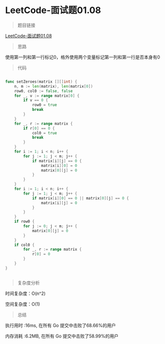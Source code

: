 # LeetCode-面试题01.08

>题目链接

[LeetCode-面试题01.08](https://leetcode-cn.com/problems/zero-matrix-lcci/)

> 思路

使用第一列和第一行标记0，格外使用两个变量标记第一列和第一行是否本身有0

>代码

```go

func setZeroes(matrix [][]int) {
    n, m := len(matrix), len(matrix[0])
    row0, col0 := false, false
    for _, v := range matrix[0] {
        if v == 0 {
            row0 = true
            break
        }
    }
    for _, r := range matrix {
        if r[0] == 0 {
            col0 = true
            break
        }
    }
    for i := 1; i < n; i++ {
        for j := 1; j < m; j++ {
            if matrix[i][j] == 0 {
                matrix[i][0] = 0
                matrix[0][j] = 0
            }
        }
    }
    for i := 1; i < n; i++ {
        for j := 1; j < m; j++ {
            if matrix[i][0] == 0 || matrix[0][j] == 0 {
                matrix[i][j] = 0
            }
        }
    }
    if row0 {
        for j := 0; j < m; j++ {
            matrix[0][j] = 0
        }
    }
    if col0 {
        for _, r := range matrix {
            r[0] = 0
        }
    }
}



```

>复杂度分析

时间复杂度：O(n^2)

空间复杂度：O(1)

>总结

执行用时 :16ms, 在所有 Go 提交中击败了68.66%的用户

内存消耗 :6.2MB, 在所有 Go 提交中击败了58.99%的用户

